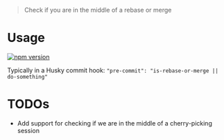 > Check if you are in the middle of a rebase or merge

# Usage

[![npm version](https://img.shields.io/npm/v/@fatso83/is-rebase-or-merge)](https://www.npmjs.com/package/@fatso83/is-rebase-or-merge)

Typically in a Husky commit hook:
`"pre-commit": "is-rebase-or-merge || do-something"`

# TODOs
- Add support for checking if we are in the middle of a cherry-picking session
